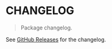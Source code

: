 # CHANGELOG

> Package changelog.

See [GitHub Releases](https://github.com/stdlib-js/utils-values/releases) for the changelog.